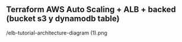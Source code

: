 ## Terraform AWS Auto Scaling + ALB + backed (bucket s3 y dynamodb table)

/elb-tutorial-architecture-diagram (1).png
